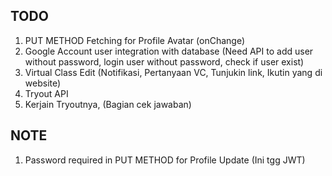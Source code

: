 ## TODO
1. PUT METHOD Fetching for Profile Avatar (onChange)
2. Google Account user integration with database (Need API to add user without password, login user without password, check if user exist)
3. Virtual Class Edit (Notifikasi, Pertanyaan VC, Tunjukin link, Ikutin yang di website) <RIGHTNOW/>
4. Tryout API
5. Kerjain Tryoutnya, (Bagian cek jawaban) <NEXT/>

## NOTE
1. Password required in PUT METHOD for Profile Update (Ini tgg JWT)